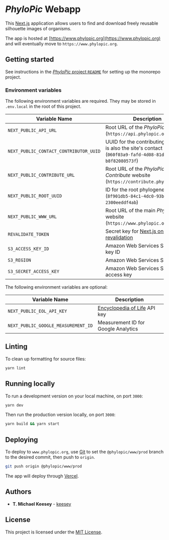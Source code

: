 # _PhyloPic_ Webapp

This [Next.js](https://nextjs.org/) application allows users to find and download freely reusable silhouette images of organisms.

The app is hosted at [https://www.phylopic.org](https://www.phylopic.org) and will eventually move to `https://www.phylopic.org`.

## Getting started

See instructions in the [_PhyloPic_ project `README`](../../README.md) for setting up the monorepo project.

### Environment variables

The following environment variables are required. They may be stored in `.env.local` in the root of this project.

| Variable Name                          | Description                                                                                                                                                        |
| -------------------------------------- | ------------------------------------------------------------------------------------------------------------------------------------------------------------------ |
| `NEXT_PUBLIC_API_URL`                  | Root URL of the _PhyloPic_ API (`https://api.phylopic.org`)                                                                                                        |
| `NEXT_PUBLIC_CONTACT_CONTRIBUTOR_UUID` | UUID for the contributing user that is also the site's contact point (`060f03a9-fafd-4d08-81d1-b8f82080573f`)                                                      |
| `NEXT_PUBLIC_CONTRIBUTE_URL`           | Root URL of the _PhyloPic: Contribute_ website (`https://contribute.phylopic.org`)                                                                                 |
| `NEXT_PUBLIC_ROOT_UUID`                | ID for the root phylogenetic node (`8f901db5-84c1-4dc0-93ba-2300eeddf4ab`)                                                                                         |
| `NEXT_PUBLIC_WWW_URL`                  | Root URL of the main _PhyloPic_ website (`https://www.phylopic.org`)                                                                                               |
| `REVALIDATE_TOKEN`                     | Secret key for [Next.js on-demand revalidation](https://nextjs.org/docs/basic-features/data-fetching/incremental-static-regeneration#using-on-demand-revalidation) |
| `S3_ACCESS_KEY_ID`                     | Amazon Web Services S3 access key ID                                                                                                                               |
| `S3_REGION`                            | Amazon Web Services S3 region                                                                                                                                      |
| `S3_SECRET_ACCESS_KEY`                 | Amazon Web Services S3 secret access key                                                                                                                           |

The following environment variables are optional:

| Variable Name                       | Description                                     |
| ----------------------------------- | ----------------------------------------------- |
| `NEXT_PUBLIC_EOL_API_KEY`           | [Encyclopedia of Life](https://eol.org) API key |
| `NEXT_PUBLIC_GOOGLE_MEASUREMENT_ID` | Measurement ID for Google Analytics             |

## Linting

To clean up formatting for source files:

```sh
yarn lint
```

## Running locally

To run a development version on your local machine, on port `3000`:

```sh
yarn dev
```

Then run the production version locally, on port `3000`:

```sh
yarn build && yarn start
```

## Deploying

To deploy to `www.phylopic.org`, use [Git](https://git-scm.com/) to set the `@phylopic/www/prod` branch to the desired commit, then push to `origin`.

```sh
git push origin @phylopic/www/prod
```

The app will deploy through [Vercel](https://vercel.com/keesey/phylopic-www).

## Authors

-   **T. Michael Keesey** - [keesey](https://github.com/keesey)

## License

This project is licensed under the [MIT License](../../LICENSE).

